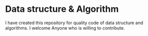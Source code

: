 # Data structure & Algorithm

I have created this repository for quality code of data structure and algorithms. I welcome Anyone who is willing to contribute. 
